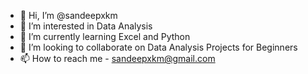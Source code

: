 - 👋 Hi, I’m @sandeepxkm
- 👀 I’m interested in Data Analysis
- 🌱 I’m currently learning Excel and Python
- 💞️ I’m looking to collaborate on Data Analysis Projects for Beginners
- 📫 How to reach me - sandeepxkm@gmail.com

<!---
sandeepxkm/sandeepxkm is a ✨ special ✨ repository because its `README.md` (this file) appears on your GitHub profile.
You can click the Preview link to take a look at your changes.
--->
